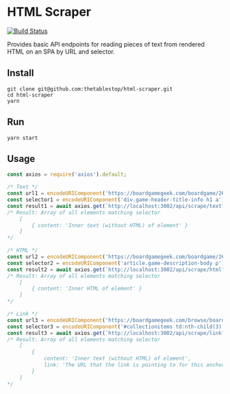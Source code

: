 # HTML Scraper

[![Build Status](https://travis-ci.org/thetablestop/html-scraper.svg?branch=master)](https://travis-ci.org/thetablestop/html-scraper)

Provides basic API endpoints for reading pieces of text from rendered HTML on an SPA by URL and selector.

## Install

```
git clone git@github.com:thetablestop/html-scraper.git
cd html-scraper
yarn
```

## Run

```
yarn start
```

## Usage

```js
const axios = require('axios').default;

/* Text */
const url1 = encodeURIComponent('https://boardgamegeek.com/boardgame/264220/tainted-grail-fall-avalon');
const selector1 = encodeURIComponent('div.game-header-title-info h1 a');
const result1 = await axios.get(`http://localhost:3002/api/scrape/text?url=${url1}&selector=${selector1}`);
/* Result: Array of all elements matching selector
    [
        { content: 'Inner text (without HTML) of element' }
    ]
*/

/* HTML */
const url2 = encodeURIComponent('https://boardgamegeek.com/boardgame/264220/tainted-grail-fall-avalon');
const selector2 = encodeURIComponent('article.game-description-body p');
const result2 = await axios.get(`http://localhost:3002/api/scrape/html?url=${url2}&selector=${selector2}`);
/* Result: Array of all elements matching selector
    [
        { content: 'Inner HTML of element' }
    ]
*/

/* Link */
const url3 = encodeURIComponent('https://boardgamegeek.com/browse/boardgame');
const selector3 = encodeURIComponent('#collectionitems td:nth-child(3) a');
const result3 = await axios.get(`http://localhost:3002/api/scrape/link?url=${url3}&selector=${selector3}`);
/* Result: Array of all elements matching selector
    [
        {
            content: 'Inner text (without HTML) of element',
            link: 'The URL that the link is pointing to for this anchor element'
        }
    ]
*/
```
